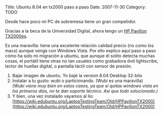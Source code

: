Title: Ubuntu 8.04 en tx2000 paso a paso
Date: 2007-11-30
Category: TODO

Desde hace poco mi PC de sobremesa tiene un gran competidor.

Gracias a la beca de la Universidad Digital, ahora tengo un [HP Pavilion TX2000es](http://h10010.www1.hp.com/wwpc/es/es/ho/WF06b/21955-186135-315641-315641-315641-81143217-81533509.html).

Es una maravilla: tiene una excelente relación calidad precio (no como los macs) aunque venga con Windows Vista. Por ello explico aquí paso a paso cómo ha sido mi
migración a ubuntu, que aunque él solito detecta muchas cosas, el portátil tiene otras no tan usuales como grabadora dvd lightscribe, lector
de huellas digital, o pantalla táctil con sensor de presión.

1. Bajar imagen de ubuntu. Yo bajé la version 8.04 Desktop 32-bits  
2. Instalar a tu gusto: wubi o particionando. (Wubi es una maravilla)  
   *(Wubi viene muy bien en estos casos, ya que si quitas windows vista en los primeros días, no te dan soporte técnico. Así que todo solucionado.)*
3. Y bien, una vez instalado vayamos al lio:  
[https://wiki.edubuntu.org/LaptopTestingTeam/Old/HPPavilionTX2000](https://wiki.edubuntu.org/LaptopTestingTeam/Old/HPPavilionTX2000)
